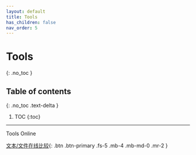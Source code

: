 ```yaml
---
layout: default
title: Tools
has_children: false
nav_order: 5
---
```


# Tools
{: .no_toc }

## Table of contents
{: .no_toc .text-delta }

1. TOC
{:toc}

---

Tools Online

[文本/文件在线比较](https://www.diffchecker.com/diff#){: .btn .btn-primary .fs-5 .mb-4 .mb-md-0 .mr-2 }

